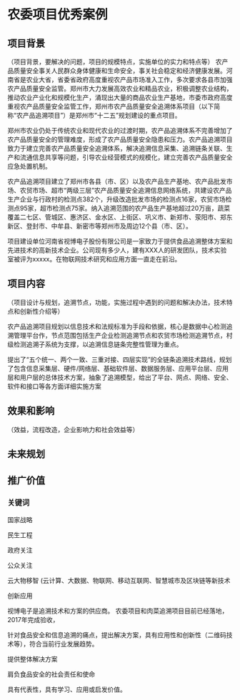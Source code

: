 
# 农委项目优秀案例

## 项目背景

（项目背景，要解决的问题，项目的规模特点，实施单位的实力和特点等）
农产品质量安全事关人民群众身体健康和生命安全，事关社会稳定和经济健康发展。河南省是农业大省，省委省政府高度重视农产品市场准入工作，多次要求各县市加强农产品质量安全监管。郑州市大力发展高效农业和精品农业，积极调整农业结构，推动农业产业化和规模化生产，涌现出大量的商品农业生产基地，市委市政府高度重视农产品质量安全监管工作，郑州市农产品质量安全追溯体系项目（以下简称“农产品追溯项目”）是郑州市“十二五”规划建设的重点项目。

郑州市农业仍处于传统农业和现代农业的过渡时期，农产品追溯体系不完善增加了农产品质量安全的管理难度，形成了农产品质量安全隐患和压力。农产品追溯项目致力于建立完善农产品质量安全追溯体系，解决追溯信息采集、追溯链条关联、生产和流通信息共享等问题，引导农业经营模式的规模化，建立完善农产品质量安全应急处置机制。

农产品追溯项目建立了郑州市各县（市、区）以及农产品生产基地、农产品批发市场、农贸市场、超市“两级三层”农产品质量安全追溯信息网络系统，共建设农产品生产企业与行政村的检测点382个，升级改造批发市场的检测点16家，农贸市场检测点95家，超市检测点75家。纳入追溯范围的农产品生产基地超过20万亩，蔬菜覆盖二七区、管城区、惠济区、金水区、上街区、巩义市、新郑市、荥阳市、郑东新区、登封市、中牟县、新密市等郑州市及周边12个县（市、区）。

项目建设单位河南省视博电子股份有限公司是一家致力于提供食品追溯整体方案和先进技术的高新技术企业。公司现有多少人，建有XXX人的研发团队，技术实验室被评为xxxxx。在物联网技术研究和应用方面一直走在前沿。


##  项目内容
（项目设计与规划，追溯节点，功能，实施过程中遇到的问题和解决办法，技术特点和创新性介绍等）

农产品追溯项目规划以信息技术和法规标准为手段和依据，核心是数据中心检测追溯管理平台作，节点范围包括生产企业检测追溯节点和农贸市场检测追溯节点，村级检测追溯子系统为支撑，以追溯信息链条完整性管理为重点。




提出了“五个统一、两个一致、三重对接、四层实现”的全链条追溯技术路线，规划了包含信息采集层、硬件/网络层、基础软件层、数据服务层、应用平台层、应用层和用户层的总体技术方案，抽象了追溯模型，给出了平台、网点、网络、安全、软件和接口等各方面详细实施方案






## 效果和影响
（效益，流程改造，企业影响力和社会效益等）





## 未来规划



## 推广价值









### 关键词

国家战略

民生工程

政府关注

公众关注

云大物移智 (云计算、大数据、物联网、移动互联网、智慧城市及区块链等新技术

创新应用

视博电子是追溯技术和方案的供应商。
农委项目和肉菜追溯项目目前已经落地，2017年完成验收，

针对食品安全和信息追溯的痛点，提出解决方案，具有应用性和创新性（二维码技术等），符合当前行业发展趋势。

提供整体解决方案

肩负食品安全的社会责任和使命


具有代表性，具有学习、应用或启发价值。






<!--stackedit_data:
eyJoaXN0b3J5IjpbLTEwMzM3NzM5MjcsMTU4NDE0OTE3OCw2Mj
IxMzA2MCwzNzczOTY4MjZdfQ==
-->